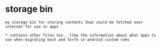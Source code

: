 # storage bin 

    my storage bin for storing contents that could be fetched over internet for use in apps

    * contains other files too , like the information about what apps to use when migrating back and forth in android custom roms